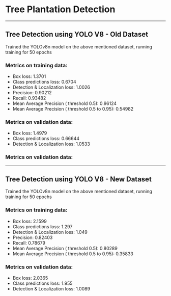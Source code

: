 # Tree Plantation Detection
---
## Tree Detection using YOLO V8 - Old Dataset
Trained the YOLOv8n model on the above mentioned dataset, running training for 50 epochs

### Metrics on training data:

- Box loss: 1.3701
- Class predictions loss: 0.6704
- Detection & Localization loss: 1.0026
- Precision: 0.90212
- Recall: 0.93482
- Mean Average Precision ( threshold 0.5): 0.96124
- Mean Average Precision ( threshold  0.5 to 0.95): 0.54982

### Metrics on validation data:

- Box loss: 1.4979
- Class predictions loss: 0.66644
- Detection & Localization loss: 1.0533

### Metrics on validation data:

---
## Tree Detection using YOLO V8 - New Dataset
Trained the YOLOv8n model on the above mentioned dataset, running training for 50 epochs

### Metrics on training data:

- Box loss: 2.1599
- Class predictions loss: 1.297
- Detection & Localization loss: 1.049
- Precision: 0.82403
- Recall: 0.78679
- Mean Average Precision ( threshold 0.5): 0.80289
- Mean Average Precision ( threshold  0.5 to 0.95): 0.35833

### Metrics on validation data:

- Box loss: 2.0365
- Class predictions loss: 1.955
- Detection & Localization loss: 1.0089
